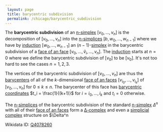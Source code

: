 ```yaml
---
 layout: page
 title: barycentric subdivision
 permalink: /chicago/barycentric_subdivision
---
```

The **barycentric subdivision** of an [n-simplex](https://defsmath.github.io/DefsMath/n-simplex) $[v_0,\dots,v_n]$ is the decomposition of $[v_0,\dots,v_n]$ into the [n-simplices](https://defsmath.github.io/DefsMath/n-simplex) $[b,w_0,\dots,w_{n-1}]$ where we have by [induction](https://defsmath.github.io/DefsMath/induction) $[w_0,\dots, w_{n-1}]$ an $(n-1)$-[simplex](https://defsmath.github.io/DefsMath/##########simplex) in the barycentric subdivision of a [face of an face](https://defsmath.github.io/DefsMath/face_of_an_##########face) $[v_0,\dots,\hat v_i,\dots,v_n]$. The [induction](https://defsmath.github.io/DefsMath/induction) starts at $n=0$ where we define the barycentric subdivision of $[v_0]$ to be $[v_0]$. It's not too hard to see the cases $n=1,2,3$.

The vertices of the barycentric subdivision of $[v_0,\dots,v_n]$ are thus the [barycenters](https://defsmath.github.io/DefsMath/barycenter) of all of the $k$-dimensional [face of an faces](https://defsmath.github.io/DefsMath/face_of_an_##########faces) $[v_{i_0},\dots, v_{i_k}]$ of $[v_0,\dots,v_n]$ for $0\leq k\leq n$.  The barycenter of this face has [barycentric coordinates](https://defsmath.github.io/DefsMath/barycentric_coordinates) $t_i = \frac{1}{(k+1)}$ for $i= i_0,\dots, i_k$ and $t_i=0$ otherwise.

The [n-simplices](https://defsmath.github.io/DefsMath/##########n-simplices) of the barycentric subdivision of the standard [n-simplex](https://defsmath.github.io/DefsMath/n-simplex) $\Delta^n$ with all of their [face of an faces](https://defsmath.github.io/DefsMath/face_of_an_##########faces) form a [∆-complex](https://defsmath.github.io/DefsMath/∆-complex) and even a [simplicial complex](https://defsmath.github.io/DefsMath/simplicial_complex) structure on $\Delta^n

Wikidata ID: [Q4078260](https://www.wikidata.org/wiki/Q4078260)
